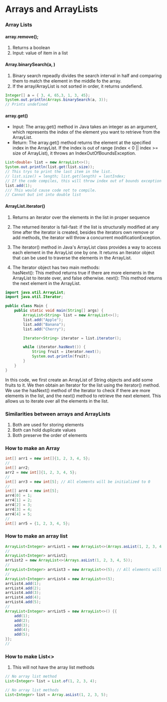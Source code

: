 # Arrays and ArrayLists
### Array Lists
#### array.remove();
1. Returns a boolean
2. Input: value of item in a list


#### Array.binarySearch(a, <value>)
1. Binary search repeadly divides the search interval in half and comparing them to match the element in the middle 
   fo the array. 
2. If the array/ArrayList is not sorted in order, it returns undefiend.
```java
Integer[] a = { 3, 4, 65,3, 1, 3, 45};
System.out.println(Arrays.binarySearch(a, 3));
// Prints undefined
```

#### array.get()
- Input: The array.get() method in Java takes an integer as an argument, which represents the index of the element you want to retrieve from the ArrayList.  
- Return: The array.get() method returns the element at the specified index in the ArrayList. If the index is out of range (index < 0 || index >= size of ArrayList), it throws an IndexOutOfBoundsException.

```java
List<double> list = new ArrayList<>();
System.out.println(list.get(list.size));
// This trys to print the last item in the list.
// list.size() = length; list.get(length) = lastIndex;
// If the code compiles, this will throw index out of bounds exception        
list.add(1);
/// This would cause code not to compile. 
// Cannot but int into double list
```

#### ArrayList.iterator()
1. Returns an iterator over the elements in the list in proper sequence
2. The returned iterator is fail-fast: if the list is structurally modified at any time after the iterator is 
   created, besides the iterators own remove or add methods, the iterator will throw a concurrent modificationException.
3. The iterator() method in Java's ArrayList class provides a way to access each element in the ArrayList one by one. It returns an Iterator object that can be used to traverse the elements in the ArrayList.  

5. The Iterator object has two main methods:  
   hasNext(): This method returns true if there are more elements in the ArrayList to iterate over, and false otherwise.
   next(): This method returns the next element in the ArrayList.
```java
import java.util.ArrayList;
import java.util.Iterator;

public class Main {
    public static void main(String[] args) {
        ArrayList<String> list = new ArrayList<>();
        list.add("Apple");
        list.add("Banana");
        list.add("Cherry");

        Iterator<String> iterator = list.iterator();

        while (iterator.hasNext()) {
            String fruit = iterator.next();
            System.out.println(fruit);
        }
    }
}

```
In this code, we first create an ArrayList of String objects and add some fruits to it. We then obtain an Iterator for the list using the iterator() method. We use the hasNext() method of the Iterator to check if there are more elements in the list, and the next() method to retrieve the next element. This allows us to iterate over all the elements in the list.

### Similarities between arrays and ArrayLists
1. Both are used for storing elements 
2. Both can hold duplicate values 
3. Both preserve the order of elements



### How to make an Array
```java
int[] arr1 = new int[]{1, 2, 3, 4, 5};
//
int[] arr2;
arr2 = new int[]{1, 2, 3, 4, 5};
//
int[] arr3 = new int[5]; // All elements will be initialized to 0
//
int[] arr4 = new int[5];
arr4[0] = 1;
arr4[1] = 2;
arr4[2] = 3;
arr4[3] = 4;
arr4[4] = 5;
//
int[] arr5 = {1, 2, 3, 4, 5};
```

### How to make an array list
```java
ArrayList<Integer> arrList1 = new ArrayList<>(Arrays.asList(1, 2, 3, 4, 5));
//
ArrayList<Integer> arrList2;
arrList2 = new ArrayList<>(Arrays.asList(1, 2, 3, 4, 5));
//
ArrayList<Integer> arrList3 = new ArrayList<>(5); // All elements will be initialized to null
//
ArrayList<Integer> arrList4 = new ArrayList<>(5);
arrList4.add(1);
arrList4.add(2);
arrList4.add(3);
arrList4.add(4);
arrList4.add(5);
//
ArrayList<Integer> arrList5 = new ArrayList<>() {{
    add(1);
    add(2);
    add(3);
    add(4);
    add(5);
}};
//
```


### How to make List<>
1. This will not have the array list methods
```java
// No array list method
List<Integer> list = List.of(1, 2, 3, 4);

// No array list methods
List<Integer> list = Array.asList(1, 2, 3, 5);

```